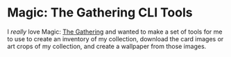 # Magic: The Gathering CLI Tools

I *really* love Magic: [The Gathering](https://en.wikipedia.org/wiki/Magic:_The_Gathering) and wanted to make a set of tools for me to use to create an inventory of my collection, download the card images or art crops of my collection, and create a wallpaper from those images.

